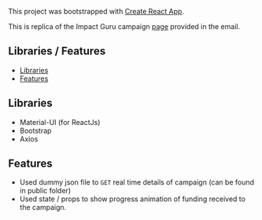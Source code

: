 This project was bootstrapped with [Create React App](https://github.com/facebookincubator/create-react-app).


This is replica of the Impact Guru campaign [page](https://www.impactguru.com/fundraiser/project-alpha-by-the-living-routes) provided in the email.
<br>

## Libraries / Features

- [Libraries](#libraries)
- [Features](#features)

## Libraries

- Material-UI (for ReactJs)
- Bootstrap
- Axios

## Features
- Used dummy json file to `GET` real time details of campaign (can be found in public folder)
- Used state / props to show progress animation of funding received to the campaign.